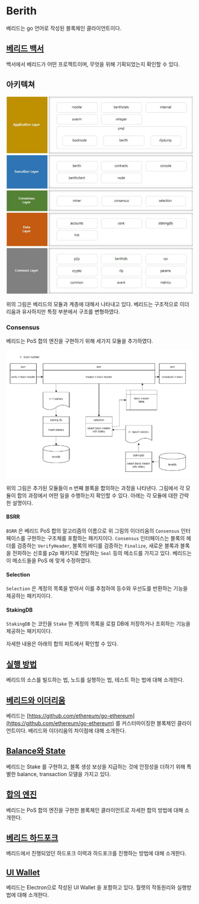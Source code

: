 # Berith

베리드는 go 언어로 작성된 블록체인 클라이언트이다.

## [베리드 백서](./BERITH_WhitePaper_190717_en.pdf)
백서에서 베리드가 어떤 프로젝트이며, 무엇을 위해 기획되었는지 확인할 수 있다.

## 아키텍쳐

![architecture](./berith_architect.jpg)

위의 그림은 베리드의 모듈과 계층에 대해서 나타내고 있다. 베리드는 구조적으로 이더리움과 유사하지만 특정 부분에서 구조를 변형하였다.

### Consensus

베리드는 PoS 합의 엔진을 구현하기 위해 세가지 모듈을 추가하였다.

![bsrr](./bsrr.png)

위의 그림은 추가된 모듈들이 n 번째 블록을 합의하는 과정을 나타낸다. 그림에서 각 모듈이 합의 과정에서 어떤 일을 수행하는지 확인할 수 있다. 아래는 각 모듈에 대한 간략한 설명이다.

#### BSRR
`BSRR` 은 베리드 PoS 합의 알고리즘의 이름으로 위 그림의 이더리움의 `Consensus` 인터페이스를 구현하는 구조체를 포함하는 패키지이다. `Consensus` 인터페이스는 블록의 헤더를 검증하는 `VerifyHeader`, 블록의 바디를 검증하는 `Finalize`, 새로운 블록과 블록을 전파하는 신호를 p2p 패키지로 전달하는 `Seal` 등의 메소드를 가지고 있다. 베리드는 이 메소드들을 PoS 에 맞게 수정하였다.

#### Selection
`Selection` 은 계정의 목록을 받아서 이를 추첨하여 등수와 우선도를 반환하는 기능을 제공하는 패키지이다.

#### StakingDB
`StakingDB` 는 코인을 `Stake` 한 계정의 목록을 로컬 DB에 저장하거나 조회하는 기능을 제공하는 패키지이다.

자세한 내용은 아래의 합의 파트에서 확인할 수 있다.


## [실행 방법](./runAndTest_KOR.md)
베리드의 소스를 빌드하는 법, 노드를 실행하는 법, 테스트 하는 법에 대해 소개한다.

## [베리드와 이더리움](./etherAndBerith_KOR.md)
베리드는 [https://github.com/ethereum/go-ethereum](https://github.com/ethereum/go-ethereum) 를 커스터마이징한 블록체인 클라이언트이다. 베리드와 이더리움의 차이점에 대해 소개한다.

## [Balance와 State](./bal_tx_KOR.md)
베리드는 Stake 를 구현하고, 블록 생성 보상을 지급하는 것에 안정성을 더하기 위해 특별한 balance, transaction 모델을 가지고 있다.

## [합의 엔진](./consensus_KOR.md)

베리드는 PoS 합의 엔진을 구현한 블록체인 클라이언트로 자세한 합의 방법에 대해 소개한다.

## [베리드 하드포크](./hardfork_KOR.md)

베리드에서 진행되었던 하드포크 이력과 하드포크를 진행하는 방법에 대해 소개한다.

## [UI Wallet](./uiwallet_KOR.md)

베리드는 Electron으로 작성된 UI Wallet 을 포함하고 있다. 월렛의 작동원리와 실행방법에 대해 소개한다.




